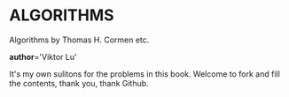 ALGORITHMS
==========

Algorithms by Thomas H. Cormen etc.

__author__='Viktor Lu'

It's my own sulitons for the problems in this book.
Welcome to fork and fill the contents, thank you, thank Github.
